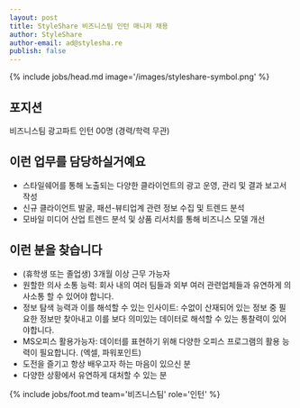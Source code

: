 ```yaml
---
layout: post
title: StyleShare 비즈니스팀 인턴 매니저 채용
author: StyleShare
author-email: ad@stylesha.re
publish: false
---
```


{% include jobs/head.md image='/images/styleshare-symbol.png' %}


## 포지션

비즈니스팀 광고파트 인턴 00명 (경력/학력 무관)


## 이런 업무를 담당하실거예요

- 스타일쉐어를 통해 노출되는 다양한 클라이언트의 광고 운영, 관리 및 결과 보고서 작성
- 신규 클라이언트 발굴, 패션-뷰티업계 관련 정보 수집 및 트렌드 분석
- 모바일 미디어 산업 트렌드 분석 및 상품 리서치를 통해 비즈니스 모델 개선


## 이런 분을 찾습니다

- (휴학생 또는 졸업생) 3개월 이상 근무 가능자
- 원할한 의사 소통 능력: 회사 내의 여러 팀들과 외부 여러 관련업체들과 유연하게 의사소통 할 수 있어야 합니다.
- 정보 탐색 능력과 이를 해석할 수 있는 인사이트: 수없이 산재되어 있는 정보 중 필요한 정보만 찾아내고 이를 보다 의미있는 데이터로 해석할 수 있는 통찰력이 있어야합니다.
- MS오피스 활용가능자: 데이터를 표현하기 위해 다양한 오피스 프로그램의 활용 능력이 필요합니다. (엑셀, 파워포인트)
- 도전을 즐기고 항상 배우고자 하는 마음이 있으신 분
- 다양한 상황에서 유연하게 대처할 수 있는 분

{% include jobs/foot.md team='비즈니스팀' role='인턴' %}
